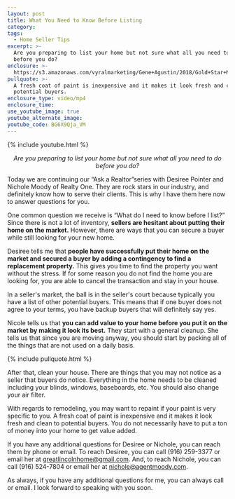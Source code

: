```yaml
---
layout: post
title: What You Need to Know Before Listing
category:
tags:
  - Home Seller Tips
excerpt: >-
  Are you preparing to list your home but not sure what all you need to do
  before you do?
enclosure: >-
  https://s3.amazonaws.com/vyralmarketing/Gene+Agustin/2018/Gold+Star+Mortgage+Financial-+preparing+to+list.mp4
pullquote: >-
  A fresh coat of paint is inexpensive and it makes it look fresh and clean to
  potential buyers.
enclosure_type: video/mp4
enclosure_time:
use_youtube_image: true
youtube_alternate_image:
youtube_code: BG6X9Qja_VM
---
```

{% include youtube.html %}

<p style="text-align: center;"><em>Are you preparing to list your home but not sure what all you need to do before you do?</em></p>

Today we are continuing our “Ask a Realtor”series with Desiree Pointer and Nichole Moody of Realty One. They are rock stars in our industry, and definitely know how to serve their clients. This is why I have them here now to answer questions for you.

One common question we receive is “What do I need to know before I list?” Since there is not a lot of inventory, **sellers are hesitant about putting their home on the market.** However, there are ways that you can secure a buyer while still looking for your new home.

Desiree tells me that **people have successfully put their home on the market and secured a buyer by adding a contingency to find a replacement property.** This gives you time to find the property you want without the stress. If for some reason you do not find the home you are looking for, you are able to cancel the transaction and stay in your house.

In a seller's market, the ball is in the seller's court because typically you have a list of other potential buyers. This means that if one buyer does not agree to your terms, you have backup buyers that will definitely say yes.

Nicole tells us that **you can add value to your home before you put it on the market by making it look its best.** They start with a general cleanup. She tells us that since you are moving anyway, you should start by packing all of the things that are not used on a daily basis.

{% include pullquote.html %}

After that, clean your house. There are things that you may not notice as a seller that buyers do notice. Everything in the home needs to be cleaned including your blinds, windows, baseboards, etc. You should also change your air filter.

With regards to remodeling, you may want to repaint if your paint is very specific to you. A fresh coat of paint is inexpensive and it makes it look fresh and clean to potential buyers. You do not necessarily have to put a ton of money into your home to get value added.

If you have any additional questions for Desiree or Nichole, you can reach them by phone or email. To reach Desiree, you can call (916) 259-3377 or email her at greatlincolnhome@gmail.com. And, to reach Nichole, you can call (916) 524-7804 or email her at nichole@agentmoody.com.

As always, if you have any additional questions for me, you can always call or email. I look forward to speaking with you soon.